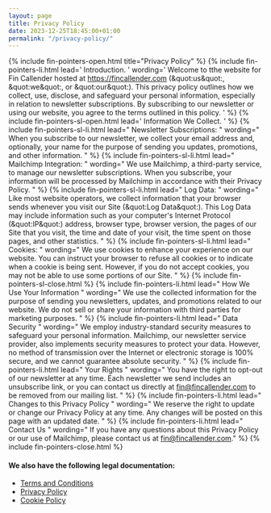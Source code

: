```yaml
---
layout: page
title: Privacy Policy
date: 2023-12-25T18:45:00+01:00
permalink: "/privacy-policy/"
---
```

{% include fin-pointers-open.html title="Privacy Policy" %}
{% include fin-pointers-li.html lead=' Introduction. ' wording=' Welcome to tthe website for Fin Callender hosted at https://fincallender.com (&quot:us&quot:, &quot:we&quot:, or &quot:our&quot:). This privacy policy outlines how we collect, use, disclose, and safeguard your personal information, especially in relation to newsletter subscriptions. By subscribing to our newsletter or using our website, you agree to the terms outlined in this policy. ' %}
{% include fin-pointers-sl-open.html lead=' Information We Collect. ' %}
{% include fin-pointers-sl-li.html lead=" Newsletter Subscriptions: " wording=" When you subscribe to our newsletter, we collect your email address and, optionally, your name for the purpose of sending you updates, promotions, and other information. " %}
{% include fin-pointers-sl-li.html lead=" Mailchimp Integration: " wording=" We use Mailchimp, a third-party service, to manage our newsletter subscriptions. When you subscribe, your information will be processed by Mailchimp in accordance with their Privacy Policy. " %}
{% include fin-pointers-sl-li.html lead=" Log Data: " wording=" Like most website operators, we collect information that your browser sends whenever you visit our Site (&quot:Log Data&quot:). This Log Data may include information such as your computer&#39;s Internet Protocol (&quot:IP&quot:) address, browser type, browser version, the pages of our Site that you visit, the time and date of your visit, the time spent on those pages, and other statistics. " %}
{% include fin-pointers-sl-li.html lead=" Cookies: " wording=" We use cookies to enhance your experience on our website. You can instruct your browser to refuse all cookies or to indicate when a cookie is being sent. However, if you do not accept cookies, you may not be able to use some portions of our Site. " %}
{% include fin-pointers-sl-close.html %}
{% include fin-pointers-li.html lead=" How We Use Your Information " wording=" We use the collected information for the purpose of sending you newsletters, updates, and promotions related to our website. We do not sell or share your information with third parties for marketing purposes. " %}
{% include fin-pointers-li.html lead=" Data Security " wording=" We employ industry-standard security measures to safeguard your personal information. Mailchimp, our newsletter service provider, also implements security measures to protect your data. However, no method of transmission over the Internet or electronic storage is 100% secure, and we cannot guarantee absolute security. " %}
{% include fin-pointers-li.html lead=" Your Rights " wording=" You have the right to opt-out of our newsletter at any time. Each newsletter we send includes an unsubscribe link, or you can contact us directly at fin@fincallender.com to be removed from our mailing list. " %}
{% include fin-pointers-li.html lead=" Changes to this Privacy Policy " wording=" We reserve the right to update or change our Privacy Policy at any time. Any changes will be posted on this page with an updated date. " %}
{% include fin-pointers-li.html lead=" Contact Us " wording=" If you have any questions about this Privacy Policy or our use of Mailchimp, please contact us at fin@fincallender.com." %}
{% include fin-pointers-close.html %}
#### We also have the following legal documentation:
- [Terms and Conditions](/terms-and-conditions/)
- [Privacy Policy](/privacy-policy/)
- [Cookie Policy](/cookies-policy/)
